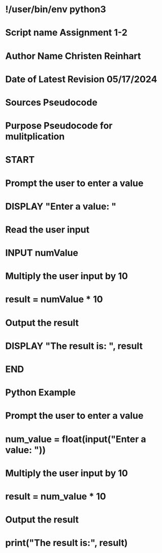# !/user/bin/env python3

# Script name Assignment 1-2
# Author Name Christen Reinhart
# Date of Latest Revision 05/17/2024
# Sources Pseudocode
# Purpose Pseudocode for mulitplication  

# START

  # Prompt the user to enter a value
  # DISPLAY "Enter a value: "
  
  # Read the user input
  # INPUT numValue
  
  # Multiply the user input by 10
  # result = numValue * 10
  
  # Output the result
  # DISPLAY "The result is: ", result

# END


# Python Example

# Prompt the user to enter a value
# num_value = float(input("Enter a value: "))

# Multiply the user input by 10
# result = num_value * 10

# Output the result
# print("The result is:", result)
